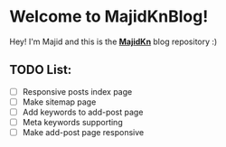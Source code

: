 Welcome to MajidKnBlog!
===================


Hey! I'm Majid and this is the [**MajidKn**](http://majidkn.com) blog repository :)

TODO List:
---
- [ ] Responsive posts index page
- [ ] Make sitemap page
- [ ] Add keywords to add-post page
- [ ] Meta keywords supporting
- [ ] Make add-post page responsive 
